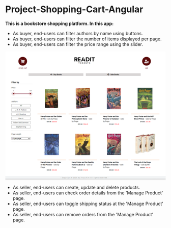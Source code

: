 # Project-Shopping-Cart-Angular
**This is a bookstore shopping platform. In this app:**
* As buyer, end-users can filter authors by name using buttons.
* As buyer, end-users can filter the number of items displayed per page.
* As buyer, end-users can filter the price range using the slider.<br>

![main_page](./screenShot_main.PNG?raw=true)



* As seller, end-users can create, update and delete products.
* As seller, end-users can check order details from the 'Manage Product' page.
* As seller, end-users can toggle shipping status at the 'Manage Product' page.
* As seller, end-users can remove orders from the 'Manage Product' page.
 


